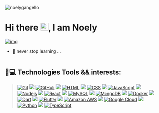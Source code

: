 <p align="left"><img src="https://komarev.com/ghpvc/?username=noelygangello" alt="noelygangello" /></p>

<h1 align = "justify"> Hi there <img src="https://media.giphy.com/media/hvRJCLFzcasrR4ia7z/giphy.gif" width="25px">, I am Noely</h1>

[![img](https://rawcdn.githack.com/NoelyGangello/NoelyGangello/08cb021b61e2b3730fb676c577bf27ae6947231a/assets/pix/Noely-G_fs-tn-18.svg)](https://github.com/dh-fs-tn-18-g7)

<!--
[![img](https://rawcdn.githack.com/dh-fs-tn-18-g7/.github/97babdb5dca2a7cdfdb765c692887654a74a4803/profile/dh-fstn-19-g7.svg)](https://github.com/dh-fs-tn-18-g7)
-->
<!--
**NoelyGangello/NoelyGangello** is a ✨ _special_ ✨ repository because its `README.md` (this file) appears on your GitHub profile.
-->


- 🌱 never stop learning ... 
<br> </br>
## 🚀💻 Technologies Tools && interests: 

> [![Git](https://img.shields.io/badge/-Git-1b1d22?style=flat-square&logo=git)](https://git-scm.com)
![](https://img.shields.io/badge/--212329)
[![GitHub](https://img.shields.io/badge/-GitHub-1b1d22?style=flat-square&logo=github)](https://github.com/)
![](https://img.shields.io/badge/--212329)
[![HTML](https://img.shields.io/badge/-HTML5-1b1d22?style=flat-square&logo=html5&logoColor=white)](https://developer.mozilla.org/pt-BR/docs/Web/HTML)
![](https://img.shields.io/badge/--212329)
[![CSS](https://img.shields.io/badge/-CSS3-1b1d22?style=flat-square&logo=css3)](https://developer.mozilla.org/pt-BR/docs/Web/CSS)
![](https://img.shields.io/badge/--212329)
[![JavaScript](https://img.shields.io/badge/-JavaScript-1b1d22?style=flat-square&logo=javascript)](https://developer.mozilla.org/pt-BR/docs/Web/JavaScript)
![](https://img.shields.io/badge/--212329)
[![Nodejs](https://img.shields.io/badge/-Nodejs-1b1d22?style=flat-square&logo=Node.js)](https://nodejs.dev/en/)
![](https://img.shields.io/badge/--212329)
[![React](https://img.shields.io/badge/-React-1b1d22?style=flat-square&logo=react)](https://pt-br.reactjs.org)
![](https://img.shields.io/badge/--212329)
[![MySQL](https://img.shields.io/badge/-MySQL-1b1d22?style=flat-square&logo=mysql)](https://www.mysql.com)
![](https://img.shields.io/badge/--212329)
[![MongoDB](https://img.shields.io/badge/-MongoDB-1b1d22?style=flat-square&logo=mongodb)](https://www.mongodb.com/)
![](https://img.shields.io/badge/--212329)
[![Docker](https://img.shields.io/badge/-Docker-1b1d22?style=flat-square&logo=docker)](https://www.docker.com)
![](https://img.shields.io/badge/--212329)
[![Dart](https://img.shields.io/badge/-Dart-blue)](https://dart.dev)
![](https://img.shields.io/badge/--212329)
[![Flutter](https://img.shields.io/badge/-Flutter-orange)](https://flutter.dev/)
![](https://img.shields.io/badge/--212329)
[![Amazon AWS](https://img.shields.io/badge/Amazon%20AWS-232F3E?style=flat-square&logo=amazon-aws)](https://aws.amazon.com/pt/free/)
![](https://img.shields.io/badge/--212329)
[![Google Cloud](https://img.shields.io/badge/Google%20Cloud-1b1d22?style=flat-square&logo=google-cloud)](https://cloud.google.com)
![](https://img.shields.io/badge/--212329)
[![Python](https://img.shields.io/badge/-Python-1b1d22?style=flat-square&logo=Python)](https://www.youtube.com/watch?v=S9uPNppGsGo&list=PLHz_AreHm4dlKP6QQCekuIPky1CiwmdI6)
![](https://img.shields.io/badge/--212329)
[![TypeScript](https://img.shields.io/badge/-TypeScript-1b1d22)](https://www.typescriptlang.org)

